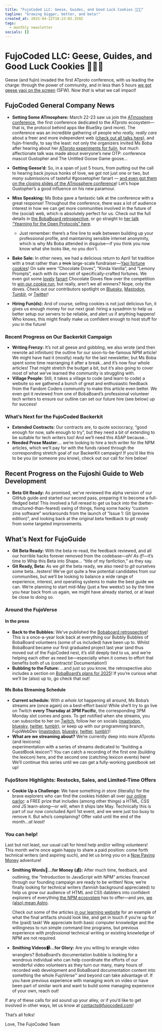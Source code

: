 ```yaml
---
title: "FujoCoded LLC: Geese, Guides, and Good Luck Cookies 🪿📔🥠"
tagline: "Growing bigger, better, and beta!"
created_at: 2025-04-22T18:23:02.359Z
tags:
  - monthly newsletter
socials: []
---
```


# FujoCoded LLC: Geese, Guides, and Good Luck Cookies 🪿📔🥠

Geese (and fujin) invaded the first ATproto conference, with us leading the charge: through the power of community, and in less than 5 hours [we got geese yaoi on the screen](https://bsky.app/profile/essentialrandom.bsky.social/post/3ll3ov3hqhs2r) (SFW). Now *that* is what we call impact!


## FujoCoded General Company News
* **Setting Some ATmosphere:** March 22-23 saw us join the [ATmosphere conference](https://atprotocol.dev/atmosphereconf/), the first conference dedicated to the ATproto ecosystem—that is, the protocol behind apps like BlueSky (and more). The conference was an incredible gathering of people who *really, really care* about a freer and more independent web ([check out all talks here](https://www.youtube.com/watch?v=d-H1nzWHLoI&list=PLyIg0j_mbb2tVegEMBg5ke2Z-1ALksU-I&ref=atprotocol.dev)), and fujin-friendly, to say the least: not only the organizers invited Ms Boba after hearing about her [ATproto experiments for fujin](https://atfujo.fujocoded.com/), but much affectionate talk was made about everyone’s new OTP: conference mascot Gustopher and The Untitled Goose Game goose…

* **Getting Geese’d:** So, in a span of just 5 hours, from putting out the call to hearing back joyous honks of love, we got not just one or two, but *many* submissions of tasteful \#goosetopher fanart — [and even got them on the closing slides of the ATmosphere conference](https://bsky.app/profile/essentialrandom.bsky.social/post/3ll3ov3hqhs2r)\! Let’s hope Gustopher’s a good influence on his new paramour. 

* **Miss Speaking:** Ms Boba gave a fantastic talk at the conference with a great response\! Throughout the conference, there was a lot of audience interest in how we can get more communities involved in the future of the (social) web, which is absolutely perfect for us. Check out the full details in [the BobaBoard retrospective](https://bobaboard.com/retro/development-logs-12#prelude-back-to-the-future), or go straight to [her talk “Yearning for the Open Protocols” here](https://www.youtube.com/watch?v=RbnRWKjYVn0).   
  * Just remember: there’s a fine line to walk between building up your professional profile, and maintaining sensible internet anonymity, which is why Ms Boba attended in disguise—if you think you now know what she looks like, no you don't. 

* **Bake Sale:** In other news, we had a delicious return to April 1st tradition with a treat rather than a ~~trick~~ large-scale fundraiser—[Yaoi fortune cookies](https://store.fujocoded.com/fandom-cookies)\! On sale were “Chocolate Doves”, “Kinda Vanilla”, and “Lemony Prompts”, each with its own set of specifically-crafted fortunes. We even got some [lovely](https://www.tumblr.com/harvestspriteirl/780416155855765504/choco-dove-sweep-this-determines-the-bedroom) [fanart](https://blorbo.social/@LeGaosaure/114309563070767137) Chocolate Doves flew over the competition to [win our cookie run](https://bsky.app/profile/fujocoded.bsky.social/post/3lmn5ovzv6s2y), but really, aren’t we all winners? Nope, only the doves. Check out our contributors spotlight on [Bluesky](https://bsky.app/profile/fujocoded.bsky.social/post/3lmkmknupas2h), [Mastodon](https://blorbo.social/@fujocoded/114320796135859218), [Tumblr](https://www.tumblr.com/fujocoded/780556227268771840/with-only-24-hoursish-left-to-buy-your-fandom?source=share), or [Twitter](https://twitter.com/fujoc0ded/status/1910754458520478144)\!  
* **Hiring Fun(ds):** And of course, selling cookies is not just delicious fun, it gives us enough money for our next goal: hiring a sysadmin to help us better setup our servers to be reliable, and alert us if anything happens\! Who knows, this might finally make us confident enough to host stuff for *you* in the future\! 

### Recent Progress on Our Backerkit Campaign

* **Writing Frenzy:** It’s not all geese and gobbling, we also wrote (and then rewrote ad infinitum) the outline for our soon-to-be-famous NPM article\! We might have had it (mostly) ready for the last newsletter, but Ms Boba spent some time rearranging it after a break…and it’s now four whole articles\! That might stretch the budget a bit, but it’s also going to cover most of what we’ve learned the community is struggling with.   
* **Village People:** Still, it takes a village to code (and learn to code) a website so we gathered a bunch of great and enthusiastic feedback from the Fandom Coders community to make this article even better. We even got it reviewed from one of BobaBoard’s professional volunteer tech writers to ensure our outline can set our future hire (see below) up for success\!

### What’s Next for the FujoCoded Backerkit
* **Extended Contracts:** Our contracts are, to quote sociocracy, “good enough for now, safe enough to try”, but they need a bit of extending to be suitable for tech writers too\! And we’ll need this ASAP because…   
* **Needed Prose Master**:... we’re looking to hire a tech writer for the NPM articles, which we’ll pay for with the funds raised through the corresponding stretch goal of our BackerKit campaign\! If you’d like this to be you (or someone you know), check out our call for hire below\!

## Recent Progress on the Fujoshi Guide to Web Development
* **Beta Git Ready:** As promised, we’ve reviewed the alpha version of our GitHub guide and started our second pass, preparing it to become a full-fledged beta\! This involved a full reread to get us back into the (better-structured-than-feared) swing of things, fixing some hacky “custom zine software” workarounds from the launch of “Issue 1: Git (preview edition)”, and looking back at the original beta feedback to *git ready* from  some targeted improvements.

## What’s Next for FujoGuide
 * **Git Beta Ready:** With the beta re-read, the feedback reviewed, and all our horrible hacks forever removed from the codebase—*ah\! As if\!*—it’s time to Whip this Beta into Shape… “title of my fanfiction,” as they say.  
* **Git Ready, Beta:** As we *git* the beta ready, we also need to *git* ourselves some beta…testers\! We’ve got quite a few potential candidates from our communities, but we’ll be looking to balance a wide range of experience, interest, and operating systems to make the best guide we can. We’re planning to start mid-May (just a few weeks\!) so by the time you hear back from us again, we might have already started, or at least be close to doing so. 

### Around the FujoVerse

#### In the press

* **Back to the Bubbles:** We’ve published the [Bobaboard retrospective](https://bobaboard.com/retro/development-logs-12)\! This is a once-a-year look back at everything our Bubbly Bubbles of BobaBoard volunteers (some of us included) have been up to. Whilst BobaBoard became our first graduated project last year (and thus moved out of the FujoCoded nest, it’s still deeply tied to us, and we’re helping each other as need be—especially when it comes to effort that benefits both of us (contracts\! Documentation\!)  
* **Bubbling to the Future:** …and just so you know, the retrospective also includes a section on [BobaBoard’s plans for 2025](https://bobaboard.com/retro/development-logs-12#our-2025-plans-sociocracy-intensifies)\! If you’re curious what we’ll be (also) up to, go check that out\!

#### Ms Boba Streaming Schedule

* **Current schedule:** With *a whole lot* happening all around, Ms Boba’s streams are (once again) on a best-effort basis\! While she’ll try to go live on Twitch **every Thursday at 3PM Pacific**, the corresponding 3PM Monday slot comes and goes. To get notified when she streams, you can subscribe to her on [Twitch](https://www.twitch.tv/essentialrandomness), follow her on socials ([mastodon](https://indiepocalypse.social/@essentialrandom), [bluesky](https://bsky.app/profile/essentialrandom.bsky.social), [twitter](https://x.com/essentialrandom), [tumblr](https://essential-randomness.tumblr.com/)), or keep up with our programming branch, FujoWebDev ([mastodon](https://blorbo.social/@fujowebdev), [bluesky](https://bsky.app/profile/fujoweb.dev), [twitter](https://x.com/fujowebdev), [tumblr](https://fujowebdev.tumblr.com/))\!   
* **What are we streaming about?** We’re currently deep into more ATproto (and lexicons)   
  experimentation with a series of streams dedicated to “building a GuestBook lexicon”\! You can catch a recording of the first one (building the lexicon) here, and the second one (catching lexicon events) here\! We’ll continue this series until we can get a fully-working guestbook set up\!

### FujoStore Highlights: Restocks, Sales, and Limited-Time Offers 

* **Cookie Up a Challenge**: We have something *in store* (literally) for the brave explorers who can find the cookies hidden all over [our online parlor](https://store.fujocoded.com/): a FREE prize that includes (among other things) a HTML, CSS *and* JS learn-along—or will, when it ships late May. Technically this is part of our now concluded April 1st event, and we were just too busy to remove it. But who’s complaining? Offer valid until the end of the month…*at least\!*

### You can help\!

Last but not least, our usual call for hired help and/or willing volunteers\! This month we’re once again happy to share a paid position: come forth technical writers (and aspiring such), and let us bring you on a [Now Paying Money](https://www.npmjs.com/) adventure\!

* **Smithing Words📝…for Money (💰):** After much time, feedback, and outlining, the “Introduction to JavaScript with NPM” articles financed through our founding campaign are ready to be written\! Now, we’re finally looking for technical writers (fannish background appreciated) to help us grow our audience of HTML and CSS dabblers into confident explorers of everything [the NPM ecosystem](https://www.npmjs.com/about) has to offer—and yes, [we (also) mean Astro](https://astro.build/). 

  Check out some of the articles [in our learning website](https://learn.fujoweb.dev/quickstarts/terminal-commands/) for an example of what the final artifacts should look like, and get in touch if you’re up for the (paid) task\! We appreciate both basic computer knowledge and the willingness to run simple command line programs, but previous experience with *professional* technical writing or existing knowledge of NPM are not required. 

* **Smithing Videos📹…for Glory:** Are you willing to wrangle video wranglers? BobaBoard’s documentation bubble is looking for a wondrous individual who can help coordinate the efforts of our wonderful video volunteers as they turn our many, many hours of recorded web development and BobaBoard documentation content into something the whole FujoVerse™ and beyond can take advantage of. If you have previous experience with managing work on video or have been part of similar work and want to build some managing experience of your own, reach out\!

If any of these calls for aid sound up your alley, or if you’d like to get involved in other ways, let us know at [contacts@fujocoded.com](mailto:contacts@fujocoded.com)!



That’s all folks!

Love,
The FujoCoded Team